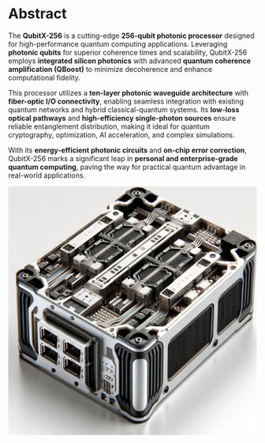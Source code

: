 # **Abstract**  

The **QubitX-256** is a cutting-edge **256-qubit photonic processor** designed for high-performance quantum computing applications. Leveraging **photonic qubits** for superior coherence times and scalability, QubitX-256 employs **integrated silicon photonics** with advanced **quantum coherence amplification (QBoost)** to minimize decoherence and enhance computational fidelity.  

This processor utilizes a **ten-layer photonic waveguide architecture** with **fiber-optic I/O connectivity**, enabling seamless integration with existing quantum networks and hybrid classical-quantum systems. Its **low-loss optical pathways** and **high-efficiency single-photon sources** ensure reliable entanglement distribution, making it ideal for quantum cryptography, optimization, AI acceleration, and complex simulations.  

With its **energy-efficient photonic circuits** and **on-chip error correction**, QubitX-256 marks a significant leap in **personal and enterprise-grade quantum computing**, paving the way for practical quantum advantage in real-world applications.

![QubitX-256](https://raw.githubusercontent.com/bookofquantum/QubitX/refs/heads/main/QubitX-256/QubitX-256.webp "QubitX-256")

